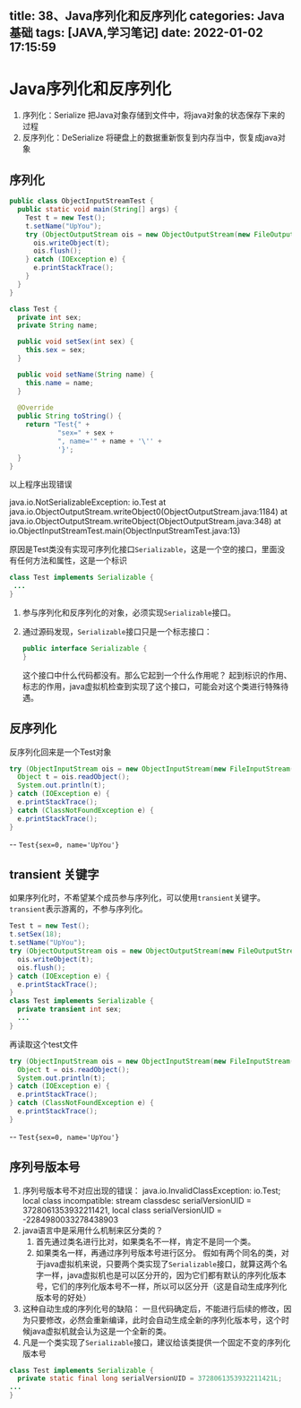 title: 38、Java序列化和反序列化
categories: Java 基础
tags: [JAVA,学习笔记]
date: 2022-01-02 17:15:59
---
# Java序列化和反序列化

1. 序列化：Serialize
   把Java对象存储到文件中，将java对象的状态保存下来的过程
2. 反序列化：DeSerialize
   将硬盘上的数据重新恢复到内存当中，恢复成java对象

## 序列化



```java
public class ObjectInputStreamTest {
  public static void main(String[] args) {
    Test t = new Test();
    t.setName("UpYou");
    try (ObjectOutputStream ois = new ObjectOutputStream(new FileOutputStream("/Users/yct/Desktop/test"))) {
      ois.writeObject(t);
      ois.flush();
    } catch (IOException e) {
      e.printStackTrace();
    }
  }
}

class Test {
  private int sex;
  private String name;

  public void setSex(int sex) {
    this.sex = sex;
  }

  public void setName(String name) {
    this.name = name;
  }
  
  @Override
  public String toString() {
    return "Test{" +
            "sex=" + sex +
            ", name='" + name + '\'' +
            '}';
  }
}
```

以上程序出现错误

java.io.NotSerializableException: io.Test
	at java.io.ObjectOutputStream.writeObject0(ObjectOutputStream.java:1184)
	at java.io.ObjectOutputStream.writeObject(ObjectOutputStream.java:348)
	at io.ObjectInputStreamTest.main(ObjectInputStreamTest.java:13)



原因是Test类没有实现可序列化接口`Serializable`，这是一个空的接口，里面没有任何方法和属性，这是一个标识

```java
class Test implements Serializable {
 ...
}
```

1. 参与序列化和反序列化的对象，必须实现`Serializable`接口。

2. 通过源码发现，`Serializable`接口只是一个标志接口：

   ```java
   public interface Serializable {
   }
   ```

   这个接口中什么代码都没有。那么它起到一个什么作用呢？
   	起到标识的作用、标志的作用，java虚拟机检查到实现了这个接口，可能会对这个类进行特殊待遇。



## 反序列化

反序列化回来是一个Test对象

```java
try (ObjectInputStream ois = new ObjectInputStream(new FileInputStream("/Users/yct/Desktop/test"))) {
  Object t = ois.readObject();
  System.out.println(t);
} catch (IOException e) {
  e.printStackTrace();
} catch (ClassNotFoundException e) {
  e.printStackTrace();
}
```

-- `Test{sex=0, name='UpYou'}`



## transient 关键字

如果序列化时，不希望某个成员参与序列化，可以使用`transient`关键字。`transient`表示游离的，不参与序列化。

```java
Test t = new Test();
t.setSex(18);
t.setName("UpYou");
try (ObjectOutputStream ois = new ObjectOutputStream(new FileOutputStream("/Users/yct/Desktop/test"))) {
  ois.writeObject(t);
  ois.flush();
} catch (IOException e) {
  e.printStackTrace();
}
class Test implements Serializable {
  private transient int sex;
  ...
}
```



再读取这个test文件

```java
try (ObjectInputStream ois = new ObjectInputStream(new FileInputStream("/Users/yct/Desktop/test"))) {
  Object t = ois.readObject();
  System.out.println(t);
} catch (IOException e) {
  e.printStackTrace();
} catch (ClassNotFoundException e) {
  e.printStackTrace();
}
```

-- `Test{sex=0, name='UpYou'}`



## 序列号版本号

1. 序列号版本号不对应出现的错误：
   java.io.InvalidClassException: io.Test; local class incompatible: stream classdesc serialVersionUID = 3728061353932211421, local class serialVersionUID = -2284980033278438903
2. java语言中是采用什么机制来区分类的？
   1. 首先通过类名进行比对，如果类名不一样，肯定不是同一个类。
   2. 如果类名一样，再通过序列号版本号进行区分。
      假如有两个同名的类，对于java虚拟机来说，只要两个类实现了`Serializable`接口，就算这两个名字一样，java虚拟机也是可以区分开的，因为它们都有默认的序列化版本号，它们的序列化版本号不一样，所以可以区分开（这是自动生成序列化版本号的好处）
3. 这种自动生成的序列化号的缺陷：
   一旦代码确定后，不能进行后续的修改，因为只要修改，必然会重新编译，此时会自动生成全新的序列化版本号，这个时候java虚拟机就会认为这是一个全新的类。
4. 凡是一个类实现了`Serializable`接口，建议给该类提供一个固定不变的序列化版本号



```java
class Test implements Serializable {
  private static final long serialVersionUID = 3728061353932211421L;
...
}
```
